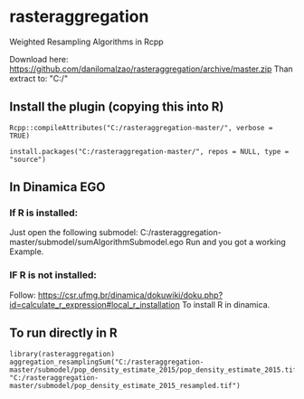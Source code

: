 # rasteraggregation
Weighted Resampling Algorithms in Rcpp

Download here: https://github.com/danilomalzao/rasteraggregation/archive/master.zip
Than extract to: "C:/"

## Install the plugin (copying this into R)
```
Rcpp::compileAttributes("C:/rasteraggregation-master/", verbose = TRUE)

install.packages("C:/rasteraggregation-master/", repos = NULL, type = "source")
```

## In Dinamica EGO
### If R is installed:
Just open the following submodel: C:/rasteraggregation-master/submodel/sumAlgorithmSubmodel.ego
Run and you got a working Example.

### IF R is not installed:
Follow: https://csr.ufmg.br/dinamica/dokuwiki/doku.php?id=calculate_r_expression#local_r_installation
To install R in dinamica.

## To run directly in R
```
library(rasteraggregation)
aggregation_resamplingSum("C:/rasteraggregation-master/submodel/pop_density_estimate_2015/pop_density_estimate_2015.tif", "C:/rasteraggregation-master/submodel/pop_density_estimate_2015_resampled.tif")
```
